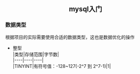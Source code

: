 ## <center>mysql入门</center>

### 数据类型
根据项目的实际需要使用合适的数据类型，这也是数据优化的操作

- 整型  
|类型|存储范围|字节数|  
|----|----|----|  
|TINYINT|有符号值：-128~127(-2^7 到 2^7-1)|1|